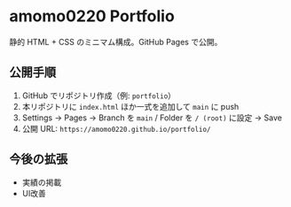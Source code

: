 # amomo0220 Portfolio

静的 HTML + CSS のミニマム構成。GitHub Pages で公開。

## 公開手順
1. GitHub でリポジトリ作成（例: `portfolio`）
2. 本リポジトリに `index.html` ほか一式を追加して `main` に push
3. Settings → Pages → Branch を `main` / Folder を `/ (root)` に設定 → Save
4. 公開 URL: `https://amomo0220.github.io/portfolio/`

## 今後の拡張
- 実績の掲載
- UI改善
